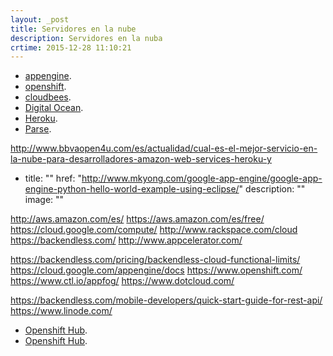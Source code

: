 ```yaml
---
layout: _post
title: Servidores en la nube
description: Servidores en la nuba
crtime: 2015-12-28 11:10:21
---
```


* [appengine](https://appengine.google.com/).
* [openshift](https://www.openshift.com/).
* [cloudbees](https://www.cloudbees.com/).
* [Digital Ocean](https://www.digitalocean.com/).
* [Heroku](https://www.heroku.com/).
* [Parse](https://parse.com/).

http://www.bbvaopen4u.com/es/actualidad/cual-es-el-mejor-servicio-en-la-nube-para-desarrolladores-amazon-web-services-heroku-y

 - title: ""
   href: "http://www.mkyong.com/google-app-engine/google-app-engine-python-hello-world-example-using-eclipse/"
   description: ""
   image: ""



http://aws.amazon.com/es/
https://aws.amazon.com/es/free/
https://cloud.google.com/compute/
http://www.rackspace.com/cloud
https://backendless.com/
http://www.appcelerator.com/

https://backendless.com/pricing/backendless-cloud-functional-limits/
https://cloud.google.com/appengine/docs
https://www.openshift.com/
https://www.ctl.io/appfog/
https://www.dotcloud.com/

https://backendless.com/mobile-developers/quick-start-guide-for-rest-api/
https://www.linode.com/

* [Openshift Hub](https://hub.openshift.com/).
* [Openshift Hub](https://hub.openshift.com/addons).
